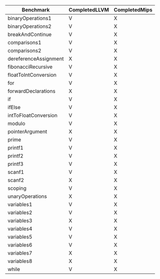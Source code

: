 | Benchmark             | CompletedLLVM | CompletedMips |
|-----------------------|---------------|---------------|
| binaryOperations1     | V             | X             |
| binaryOperations2     | V             | X             |
| breakAndContinue      | V             | X             |
| comparisons1          | V             | X             |
| comparisons2          | V             | X             |
| dereferenceAssignment | X             | X             |
| fibonacciRecursive    | V             | X             |
| floatToIntConversion  | V             | X             |
| for                   | V             | X             |
| forwardDeclarations   | X             | X             |
| if                    | V             | X             |
| ifElse                | V             | X             |
| intToFloatConversion  | V             | X             |
| modulo                | V             | X             |
| pointerArgument       | X             | X             |
| prime                 | V             | X             |
| printf1               | V             | X             |
| printf2               | V             | X             |
| printf3               | V             | X             |
| scanf1                | V             | X             |
| scanf2                | X             | X             |
| scoping               | V             | X             |
| unaryOperations       | X             | X             |
| variables1            | V             | X             |
| variables2            | V             | X             |
| variables3            | X             | X             |
| variables4            | V             | X             |
| variables5            | V             | X             |
| variables6            | V             | X             |
| variables7            | X             | X             |
| variables8            | X             | X             |
| while                 | V             | X             |

